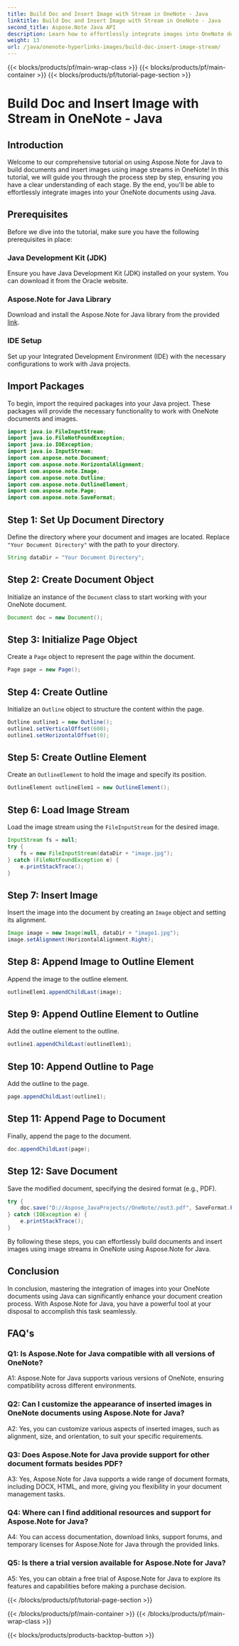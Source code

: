 ```yaml
---
title: Build Doc and Insert Image with Stream in OneNote - Java
linktitle: Build Doc and Insert Image with Stream in OneNote - Java
second_title: Aspose.Note Java API
description: Learn how to effortlessly integrate images into OneNote documents using Aspose.Note for Java. Step-by-step tutorial for Java developers.
weight: 13
url: /java/onenote-hyperlinks-images/build-doc-insert-image-stream/
---
```


{{< blocks/products/pf/main-wrap-class >}}
{{< blocks/products/pf/main-container >}}
{{< blocks/products/pf/tutorial-page-section >}}

# Build Doc and Insert Image with Stream in OneNote - Java

## Introduction

Welcome to our comprehensive tutorial on using Aspose.Note for Java to build documents and insert images using image streams in OneNote! In this tutorial, we will guide you through the process step by step, ensuring you have a clear understanding of each stage. By the end, you'll be able to effortlessly integrate images into your OneNote documents using Java.

## Prerequisites

Before we dive into the tutorial, make sure you have the following prerequisites in place:

### Java Development Kit (JDK)

Ensure you have Java Development Kit (JDK) installed on your system. You can download it from the Oracle website.

### Aspose.Note for Java Library

Download and install the Aspose.Note for Java library from the provided [link](https://releases.aspose.com/note/java/).

### IDE Setup

Set up your Integrated Development Environment (IDE) with the necessary configurations to work with Java projects.

## Import Packages

To begin, import the required packages into your Java project. These packages will provide the necessary functionality to work with OneNote documents and images.

```java
import java.io.FileInputStream;
import java.io.FileNotFoundException;
import java.io.IOException;
import java.io.InputStream;
import com.aspose.note.Document;
import com.aspose.note.HorizontalAlignment;
import com.aspose.note.Image;
import com.aspose.note.Outline;
import com.aspose.note.OutlineElement;
import com.aspose.note.Page;
import com.aspose.note.SaveFormat;
```

## Step 1: Set Up Document Directory

Define the directory where your document and images are located. Replace `"Your Document Directory"` with the path to your directory.

```java
String dataDir = "Your Document Directory";
```

## Step 2: Create Document Object

Initialize an instance of the `Document` class to start working with your OneNote document.

```java
Document doc = new Document();
```

## Step 3: Initialize Page Object

Create a `Page` object to represent the page within the document.

```java
Page page = new Page();
```

## Step 4: Create Outline

Initialize an `Outline` object to structure the content within the page.

```java
Outline outline1 = new Outline();
outline1.setVerticalOffset(600);
outline1.setHorizontalOffset(0);
```

## Step 5: Create Outline Element

Create an `OutlineElement` to hold the image and specify its position.

```java
OutlineElement outlineElem1 = new OutlineElement();
```

## Step 6: Load Image Stream

Load the image stream using the `FileInputStream` for the desired image.

```java
InputStream fs = null;
try {
    fs = new FileInputStream(dataDir + "image.jpg");
} catch (FileNotFoundException e) {
    e.printStackTrace();
}
```

## Step 7: Insert Image

Insert the image into the document by creating an `Image` object and setting its alignment.

```java
Image image = new Image(null, dataDir + "image1.jpg");
image.setAlignment(HorizontalAlignment.Right);
```

## Step 8: Append Image to Outline Element

Append the image to the outline element.

```java
outlineElem1.appendChildLast(image);
```

## Step 9: Append Outline Element to Outline

Add the outline element to the outline.

```java
outline1.appendChildLast(outlineElem1);
```

## Step 10: Append Outline to Page

Add the outline to the page.

```java
page.appendChildLast(outline1);
```

## Step 11: Append Page to Document

Finally, append the page to the document.

```java
doc.appendChildLast(page);
```

## Step 12: Save Document

Save the modified document, specifying the desired format (e.g., PDF).

```java
try {
    doc.save("D://Aspose_JavaProjects//OneNote//out3.pdf", SaveFormat.Pdf);
} catch (IOException e) {
    e.printStackTrace();
}
```

By following these steps, you can effortlessly build documents and insert images using image streams in OneNote using Aspose.Note for Java.

## Conclusion

In conclusion, mastering the integration of images into your OneNote documents using Java can significantly enhance your document creation process. With Aspose.Note for Java, you have a powerful tool at your disposal to accomplish this task seamlessly.

## FAQ's

### Q1: Is Aspose.Note for Java compatible with all versions of OneNote?

A1: Aspose.Note for Java supports various versions of OneNote, ensuring compatibility across different environments.

### Q2: Can I customize the appearance of inserted images in OneNote documents using Aspose.Note for Java?

A2: Yes, you can customize various aspects of inserted images, such as alignment, size, and orientation, to suit your specific requirements.

### Q3: Does Aspose.Note for Java provide support for other document formats besides PDF?

A3: Yes, Aspose.Note for Java supports a wide range of document formats, including DOCX, HTML, and more, giving you flexibility in your document management tasks.

### Q4: Where can I find additional resources and support for Aspose.Note for Java?

A4: You can access documentation, download links, support forums, and temporary licenses for Aspose.Note for Java through the provided links.

### Q5: Is there a trial version available for Aspose.Note for Java?

A5: Yes, you can obtain a free trial of Aspose.Note for Java to explore its features and capabilities before making a purchase decision.


{{< /blocks/products/pf/tutorial-page-section >}}

{{< /blocks/products/pf/main-container >}}
{{< /blocks/products/pf/main-wrap-class >}}

{{< blocks/products/products-backtop-button >}}
